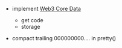 

- implement [Web3 Core Data](https://web3py.readthedocs.io/en/stable/overview.html?highlight=account#api)
    - get code
    - storage

- compact trailing 000000000.... in pretty()